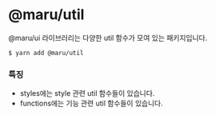 # @maru/util

@maru/ui 라이브러리는 다양한 util 함수가 모여 있는 패키지입니다.

```shell
$ yarn add @maru/util
```

### 특징

-   styles에는 style 관련 util 함수들이 있습니다.
-   functions에는 기능 관련 util 함수들이 있습니다.
